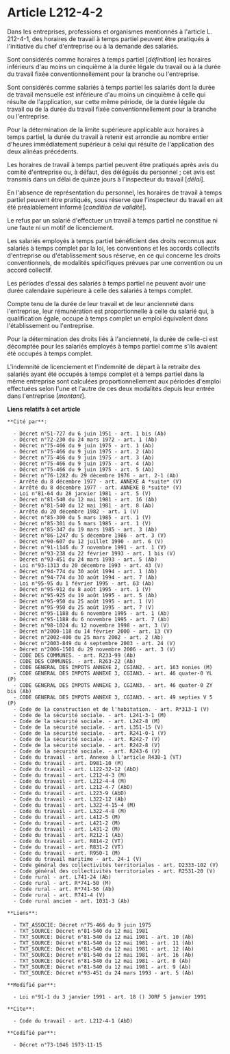 # Article L212-4-2

Dans les entreprises, professions et organismes mentionnés à l'article L. 212-4-1, des horaires de travail à temps partiel
peuvent être pratiqués à l'initiative du chef d'entreprise ou à la demande des salariés.

Sont considérés comme horaires à temps partiel [*définition*] les horaires inférieurs d'au moins un cinquième à la durée
légale du travail ou à la durée du travail fixée conventionnellement pour la branche ou l'entreprise.

Sont considérés comme salariés à temps partiel les salariés dont la durée de travail mensuelle est inférieure d'au moins un
cinquième à celle qui résulte de l'application, sur cette même période, de la durée légale du travail ou de la durée du
travail fixée conventionnellement pour la branche ou l'entreprise.

Pour la détermination de la limite supérieure applicable aux horaires à temps partiel, la durée du travail à retenir est
arrondie au nombre entier d'heures immédiatement supérieur à celui qui résulte de l'application des deux alinéas précédents.

Les horaires de travail à temps partiel peuvent être pratiqués après avis du comité d'entreprise ou, à défaut, des délégués
du personnel ; cet avis est transmis dans un délai de quinze jours à l'inspecteur du travail [*délai*].

En l'absence de représentation du personnel, les horaires de travail à temps partiel peuvent être pratiqués, sous réserve que
l'inspecteur du travail en ait été préalablement informé [*condition de validité*].

Le refus par un salarié d'effectuer un travail à temps partiel ne constitue ni une faute ni un motif de licenciement.

Les salariés employés à temps partiel bénéficient des droits reconnus aux salariés à temps complet par la loi, les
conventions et les accords collectifs d'entreprise ou d'établissement sous réserve, en ce qui concerne les droits
conventionnels, de modalités spécifiques prévues par une convention ou un accord collectif.

Les périodes d'essai des salariés à temps partiel ne peuvent avoir une durée calendaire supérieure à celle des salariés à
temps complet.

Compte tenu de la durée de leur travail et de leur ancienneté dans l'entreprise, leur rémunération est proportionnelle à
celle du salarié qui, à qualification égale, occupe à temps complet un emploi équivalent dans l'établissement ou
l'entreprise.

Pour la détermination des droits liés à l'ancienneté, la durée de celle-ci est décomptée pour les salariés employés à temps
partiel comme s'ils avaient été occupés à temps complet.

L'indemnité de licenciement et l'indemnité de départ à la retraite des salariés ayant été occupés à temps complet et à temps
partiel dans la même entreprise sont calculées proportionnellement aux périodes d'emploi effectuées selon l'une et l'autre de
ces deux modalités depuis leur entrée dans l'entreprise [*montant*].

**Liens relatifs à cet article**

	**Cité par**:

	  - Décret n°51-727 du 6 juin 1951 - art. 1 bis (Ab)
	  - Décret n°72-230 du 24 mars 1972 - art. 1 (Ab)
	  - Décret n°75-466 du 9 juin 1975 - art. 1 (Ab)
	  - Décret n°75-466 du 9 juin 1975 - art. 2 (Ab)
	  - Décret n°75-466 du 9 juin 1975 - art. 3 (Ab)
	  - Décret n°75-466 du 9 juin 1975 - art. 4 (Ab)
	  - Décret n°75-466 du 9 juin 1975 - art. 5 (Ab)
	  - Décret n°76-1282 du 29 décembre 1976 - art. 2-1 (Ab)
	  - Arrêté du 8 décembre 1977 - art. ANNEXE A *suite* (V)
	  - Arrêté du 8 décembre 1977 - art. ANNEXE B *suite* (V)
	  - Loi n°81-64 du 28 janvier 1981 - art. 5 (V)
	  - Décret n°81-540 du 12 mai 1981 - art. 16 (Ab)
	  - Décret n°81-540 du 12 mai 1981 - art. 8 (Ab)
	  - Arrêté du 20 décembre 1982 - art. 1 (V)
	  - Décret n°85-300 du 5 mars 1985 - art. 1 (V)
	  - Décret n°85-301 du 5 mars 1985 - art. 1 (V)
	  - Décret n°85-347 du 19 mars 1985 - art. 3 (Ab)
	  - Décret n°86-1247 du 5 décembre 1986 - art. 3 (V)
	  - Décret n°90-607 du 12 juillet 1990 - art. 6 (V)
	  - Décret n°91-1146 du 7 novembre 1991 - art. 1 (V)
	  - Décret n°93-238 du 22 février 1993 - art. 1 bis (V)
	  - Décret n°93-451 du 24 mars 1993 - art. 5 (Ab)
	  - Loi n°93-1313 du 20 décembre 1993 - art. 43 (V)
	  - Décret n°94-774 du 30 août 1994 - art. 1 (Ab)
	  - Décret n°94-774 du 30 août 1994 - art. 7 (Ab)
	  - Loi n°95-95 du 1 février 1995 - art. 63 (Ab)
	  - Décret n°95-912 du 8 août 1995 - art. 1 (V)
	  - Décret n°95-925 du 19 août 1995 - art. 5 (Ab)
	  - Décret n°95-950 du 25 août 1995 - art. 1 (V)
	  - Décret n°95-950 du 25 août 1995 - art. 7 (V)
	  - Décret n°95-1188 du 6 novembre 1995 - art. 1 (Ab)
	  - Décret n°95-1188 du 6 novembre 1995 - art. 7 (Ab)
	  - Décret n°98-1024 du 12 novembre 1998 - art. 3 (V)
	  - Décret n°2000-118 du 14 février 2000 - art. 13 (V)
	  - Décret n°2002-400 du 25 mars 2002 - art. 2 (Ab)
	  - Décret n°2003-849 du 4 septembre 2003 - art. 24 (V)
	  - Décret n°2006-1501 du 29 novembre 2006 - art. 3 (V)
	  - CODE DES COMMUNES. - art. R233-99 (Ab)
	  - CODE DES COMMUNES. - art. R263-22 (Ab)
	  - CODE GENERAL DES IMPOTS ANNEXE 2, CGIAN2. - art. 163 nonies (M)
	  - CODE GENERAL DES IMPOTS ANNEXE 3, CGIAN3. - art. 46 quater-0 YL (P)
	  - CODE GENERAL DES IMPOTS ANNEXE 3, CGIAN3. - art. 46 quater-0 ZY bis (Ab)
	  - CODE GENERAL DES IMPOTS ANNEXE 3, CGIAN3. - art. 49 septies V 5 (P)
	  - Code de la construction et de l'habitation. - art. R*313-1 (V)
	  - Code de la sécurité sociale. - art. L241-3-1 (M)
	  - Code de la sécurité sociale. - art. L242-8 (M)
	  - Code de la sécurité sociale. - art. L351-15 (V)
	  - Code de la sécurité sociale. - art. R241-0-1 (V)
	  - Code de la sécurité sociale. - art. R242-7 (V)
	  - Code de la sécurité sociale. - art. R242-8 (V)
	  - Code de la sécurité sociale. - art. R243-6 (V)
	  - Code du travail - art. Annexe à l'article R438-1 (VT)
	  - Code du travail - art. D981-10 (M)
	  - Code du travail - art. L122-32-12 (AbD)
	  - Code du travail - art. L212-4-3 (M)
	  - Code du travail - art. L212-4-4 (M)
	  - Code du travail - art. L212-4-7 (AbD)
	  - Code du travail - art. L223-9 (AbD)
	  - Code du travail - art. L322-12 (Ab)
	  - Code du travail - art. L322-4-15-4 (M)
	  - Code du travail - art. L322-4-8 (M)
	  - Code du travail - art. L412-5 (M)
	  - Code du travail - art. L421-2 (M)
	  - Code du travail - art. L431-2 (M)
	  - Code du travail - art. R212-1 (Ab)
	  - Code du travail - art. R814-2 (VT)
	  - Code du travail - art. R831-2 (VT)
	  - Code du travail - art. R950-1 (M)
	  - Code du travail maritime - art. 24-1 (V)
	  - Code général des collectivités territoriales - art. D2333-102 (V)
	  - Code général des collectivités territoriales - art. R2531-20 (V)
	  - Code rural - art. L741-24 (Ab)
	  - Code rural - art. R*741-50 (M)
	  - Code rural - art. R*741-56 (Ab)
	  - Code rural - art. R741-4 (V)
	  - Code rural ancien - art. 1031-3 (Ab)

	**Liens**:

	  - TXT_ASSOCIE: Décret n°75-466 du 9 juin 1975
	  - TXT_SOURCE: Décret n°81-540 du 12 mai 1981
	  - TXT_SOURCE: Décret n°81-540 du 12 mai 1981 - art. 10 (Ab)
	  - TXT_SOURCE: Décret n°81-540 du 12 mai 1981 - art. 11 (Ab)
	  - TXT_SOURCE: Décret n°81-540 du 12 mai 1981 - art. 12 (Ab)
	  - TXT_SOURCE: Décret n°81-540 du 12 mai 1981 - art. 16 (Ab)
	  - TXT_SOURCE: Décret n°81-540 du 12 mai 1981 - art. 8 (Ab)
	  - TXT_SOURCE: Décret n°81-540 du 12 mai 1981 - art. 9 (Ab)
	  - TXT_SOURCE: Décret n°93-451 du 24 mars 1993 - art. 5 (Ab)

	**Modifié par**:

	  - Loi n°91-1 du 3 janvier 1991 - art. 18 () JORF 5 janvier 1991

	**Cite**:

	  - Code du travail - art. L212-4-1 (AbD)

	**Codifié par**:

	  - Décret n°73-1046 1973-11-15
